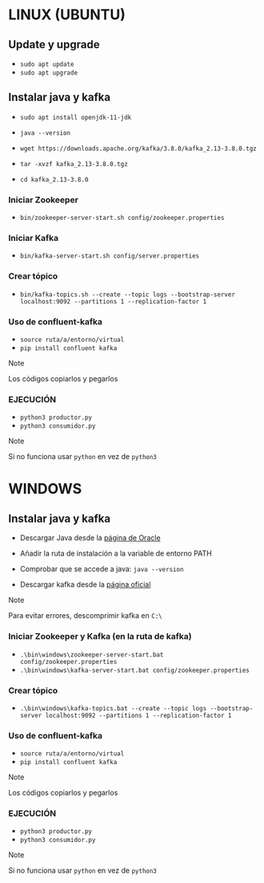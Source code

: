 # LINUX (UBUNTU)
## Update y upgrade
- `sudo apt update`
- `sudo apt upgrade`

## Instalar java y kafka
- `sudo apt install openjdk-11-jdk`
- `java --version`

- `wget https://downloads.apache.org/kafka/3.8.0/kafka_2.13-3.8.0.tgz`
- `tar -xvzf kafka_2.13-3.8.0.tgz`
- `cd kafka_2.13-3.8.0`

### Iniciar Zookeeper
- `bin/zookeeper-server-start.sh config/zookeeper.properties`

### Iniciar Kafka
- `bin/kafka-server-start.sh config/server.properties`

### Crear tópico
- `bin/kafka-topics.sh --create --topic logs --bootstrap-server localhost:9092 --partitions 1 --replication-factor 1`

### Uso de confluent-kafka
- `source ruta/a/entorno/virtual`
- `pip install confluent kafka`

> [!NOTE]
Los códigos copiarlos y pegarlos

### EJECUCIÓN
- `python3 productor.py`
- `python3 consumidor.py`

> [!NOTE]
Si no funciona usar `python` en vez de `python3`


# WINDOWS
## Instalar java y kafka
- Descargar Java desde la [página de Oracle](https://www.oracle.com/es/java/technologies/downloads/)
- Añadir la ruta de instalación a la variable de entorno PATH
- Comprobar que se accede a java: `java --version`

- Descargar kafka desde la [página oficial](https://kafka.apache.org/downloads)
> [!NOTE]
Para evitar errores, descomprimir kafka en `C:\`

### Iniciar Zookeeper y Kafka (en la ruta de kafka)
- `.\bin\windows\zookeeper-server-start.bat config/zookeeper.properties`
- `.\bin\windows\kafka-server-start.bat config/zookeeper.properties`

### Crear tópico
- `.\bin\windows\kafka-topics.bat --create --topic logs --bootstrap-server localhost:9092 --partitions 1 --replication-factor 1`

### Uso de confluent-kafka
- `source ruta/a/entorno/virtual`
- `pip install confluent kafka`

> [!NOTE]
Los códigos copiarlos y pegarlos

### EJECUCIÓN
- `python3 productor.py`
- `python3 consumidor.py`

> [!NOTE]
Si no funciona usar `python` en vez de `python3`

